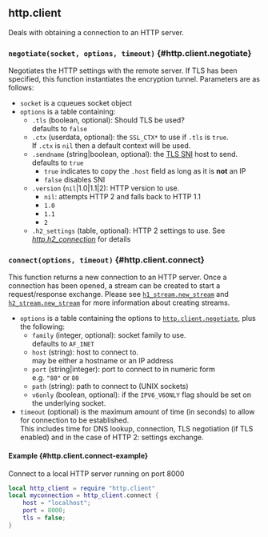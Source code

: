 ## http.client

Deals with obtaining a connection to an HTTP server.

### `negotiate(socket, options, timeout)` <!-- --> {#http.client.negotiate}

Negotiates the HTTP settings with the remote server. If TLS has been specified, this function instantiates the encryption tunnel. Parameters are as follows:

  - `socket` is a cqueues socket object
  - `options` is a table containing:
	- `.tls` (boolean, optional): Should TLS be used?  
	  defaults to `false`
	- `.ctx` (userdata, optional): the `SSL_CTX*` to use if `.tls` is `true`.  
	  If `.ctx` is `nil` then a default context will be used.
	- `.sendname` (string|boolean, optional): the [TLS SNI](https://en.wikipedia.org/wiki/Server_Name_Indication) host to send.  
	  defaults to `true`
	  - `true` indicates to copy the `.host` field as long as it is **not** an IP
	  - `false` disables SNI
	- `.version` (`nil`|1.0|1.1|2): HTTP version to use.
	  - `nil`: attempts HTTP 2 and falls back to HTTP 1.1
	  - `1.0`
	  - `1.1`
	  - `2`
	- `.h2_settings` (table, optional): HTTP 2 settings to use. See [*http.h2_connection*](#http.h2_connection) for details


### `connect(options, timeout)` <!-- --> {#http.client.connect}

This function returns a new connection to an HTTP server. Once a connection has been opened, a stream can be created to start a request/response exchange. Please see [`h1_stream.new_stream`](#h1_stream.new_stream) and [`h2_stream.new_stream`](#h2_stream.new_stream) for more information about creating streams.

  - `options` is a table containing the options to [`http.client.negotiate`](#http.client.negotiate), plus the following:
	  - `family` (integer, optional): socket family to use.  
		defaults to `AF_INET`
	  - `host` (string): host to connect to.  
		may be either a hostname or an IP address
	  - `port` (string|integer): port to connect to in numeric form  
		e.g. `"80"` or `80`
	  - `path` (string): path to connect to (UNIX sockets)
	  - `v6only` (boolean, optional): if the `IPV6_V6ONLY` flag should be set on the underlying socket.
  - `timeout` (optional) is the maximum amount of time (in seconds) to allow for connection to be established.  
	This includes time for DNS lookup, connection, TLS negotiation (if TLS enabled) and in the case of HTTP 2: settings exchange.

#### Example {#http.client.connect-example}

Connect to a local HTTP server running on port 8000

```lua
local http_client = require "http.client"
local myconnection = http_client.connect {
	host = "localhost";
	port = 8000;
	tls = false;
}
```
